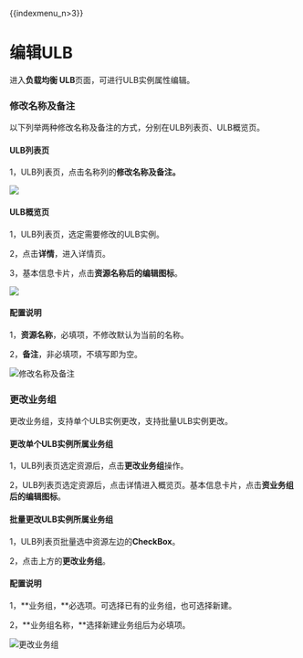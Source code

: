 {{indexmenu_n>3}}

# 编辑ULB

进入**负载均衡 ULB**页面，可进行ULB实例属性编辑。

### 修改名称及备注

以下列举两种修改名称及备注的方式，分别在ULB列表页、ULB概览页。

#### ULB列表页

1，ULB列表页，点击名称列的**修改名称及备注。**

![](https://static.ucloud.cn/b1e0a700da7f477198fe3da3206ec887.png)

#### ULB概览页

1，ULB列表页，选定需要修改的ULB实例。

2，点击**详情**，进入详情页。

3，基本信息卡片，点击**资源名称后的编辑图标**。

![](https://static.ucloud.cn/e448e6c4a31e482bb9e88a7c95df6e37.png)

#### 配置说明

1，**资源名称**，必填项，不修改默认为当前的名称。

2，**备注**，非必填项，不填写即为空。

![&#x4FEE;&#x6539;&#x540D;&#x79F0;&#x53CA;&#x5907;&#x6CE8;](https://static.ucloud.cn/2287c27f53f04550bb305b4fe4fd7a0f.png)

### 更改业务组

更改业务组，支持单个ULB实例更改，支持批量ULB实例更改。

#### 更改单个ULB实例所属业务组

1，ULB列表页选定资源后，点击**更改业务组**操作。

2，ULB列表页选定资源后，点击详情进入概览页。基本信息卡片，点击**资业务组后的编辑图标**。

#### 批量更改ULB实例所属业务组

1，ULB列表页批量选中资源左边的**CheckBox**。

2，点击上方的**更改业务组**。

#### 配置说明

1，**业务组，**必选项。可选择已有的业务组，也可选择新建。

2，**业务组名称，**选择新建业务组后为必填项。

![&#x66F4;&#x6539;&#x4E1A;&#x52A1;&#x7EC4;](https://static.ucloud.cn/0ab0bc2fbb0a4d1a9983d83c9d4efa9e.png)

